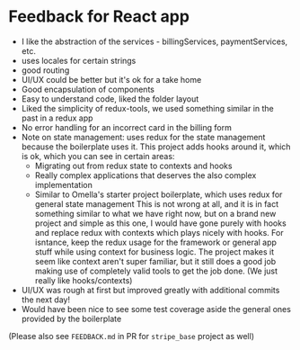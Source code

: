 # Feedback for React app

- I like the abstraction of the services - billingServices, paymentServices, etc.
- uses locales for certain strings
- good routing
- UI/UX could be better but it's ok for a take home
- Good encapsulation of components
- Easy to understand code, liked the folder layout
- Liked the simplicity of redux-tools, we used something similar in the past in a redux app
- No error handling for an incorrect card in the billing form 
- Note on state management: uses redux for the state management because the boilerplate uses it. 
  This project adds hooks around it, which is ok, which you can see in certain areas:
  - Migrating out from redux state to contexts and hooks
  - Really complex applications that deserves the also complex implementation
  - Similar to Omella's starter project boilerplate, which uses redux for general state management
  This is not wrong at all, and it is in fact something similar to what we have right now, but 
  on a brand new project and simple as this one, I would have gone purely with hooks and replace redux
  with contexts which plays nicely with hooks.
  For isntance, keep the redux usage for the framework or general app stuff while using context for business 
  logic. The project makes it seem like context aren't super familiar, but it still does a good job making
  use of completely valid tools to get the job done. (We just really like hooks/contexts)
- UI/UX was rough at first but improved greatly with additional commits the next day!
- Would have been nice to see some test coverage aside the general ones provided by the boilerplate

(Please also see `FEEDBACK.md` in PR for `stripe_base` project as well)
